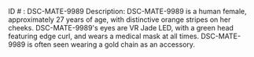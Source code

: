 ID # : DSC-MATE-9989
Description: DSC-MATE-9989 is a human female, approximately 27 years of age, with distinctive orange stripes on her cheeks. DSC-MATE-9989's eyes are VR Jade LED, with a green head featuring edge curl, and wears a medical mask at all times. DSC-MATE-9989 is often seen wearing a gold chain as an accessory.